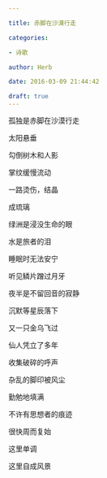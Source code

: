 ```yaml
---

title: 赤脚在沙漠行走

categories:

- 诗歌

author: Herb

date: 2016-03-09 21:44:42

draft: true
---
```


孤独是赤脚在沙漠行走

太阳悬垂

勾倒树木和人影

掌纹缓慢流动

一路烫伤，结晶

成琉璃



绿洲是浸没生命的眼

水是旅者的泪

睡眠时无法安宁

听见鳞片蹭过月牙



夜半是不留回音的寂静

沉默等星辰落下

又一只金乌飞过

仙人凭立了多年

收集破碎的呼声



杂乱的脚印被风尘

勤勉地填满

不许有思想者的痕迹

很快周而复始

这里单调

这里自成风景